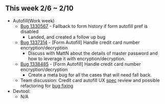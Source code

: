 ## This week 2/6 ~ 2/10
* Autofill(Work week)
    - [Bug 1330567](https://bugzilla.mozilla.org/show_bug.cgi?id=1330567) - Fallback to form history if form autofill pref is disabled
        - Landed, and created a follow up bug 
    - [Bug 1337314](https://bugzilla.mozilla.org/show_bug.cgi?id=1337314) - [Form Autofill] Handle credit card number encryption/decryption
        - Discuss with MattN about the details of master password and how to leverage it with encryption/decryption.
    - [Bug 1338485](https://bugzilla.mozilla.org/show_bug.cgi?id=1338485) - [Form Autofill] Handle credit card number encryption/decryption
        - Create a meta bug for all the cases that will need fall back.
    - Team discussion: Credit card autofill UX [spec](https://mozilla.invisionapp.com/share/7ZA4WEK9W#/screens/215537979) review and possible refactoring for [bug fixing](https://bugzilla.mozilla.org/show_bug.cgi?id=1333682) 
* Devtool:
    - N/A

